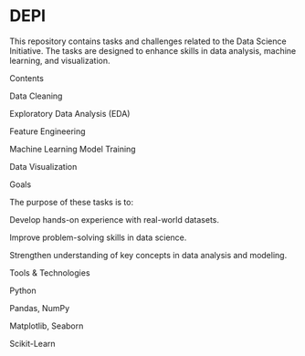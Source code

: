 # DEPI
This repository contains tasks and challenges related to the Data Science Initiative. The tasks are designed to enhance skills in data analysis, machine learning, and visualization.

Contents

Data Cleaning

Exploratory Data Analysis (EDA)

Feature Engineering

Machine Learning Model Training

Data Visualization

Goals

The purpose of these tasks is to:

Develop hands-on experience with real-world datasets.

Improve problem-solving skills in data science.

Strengthen understanding of key concepts in data analysis and modeling.

Tools & Technologies

Python

Pandas, NumPy

Matplotlib, Seaborn

Scikit-Learn
